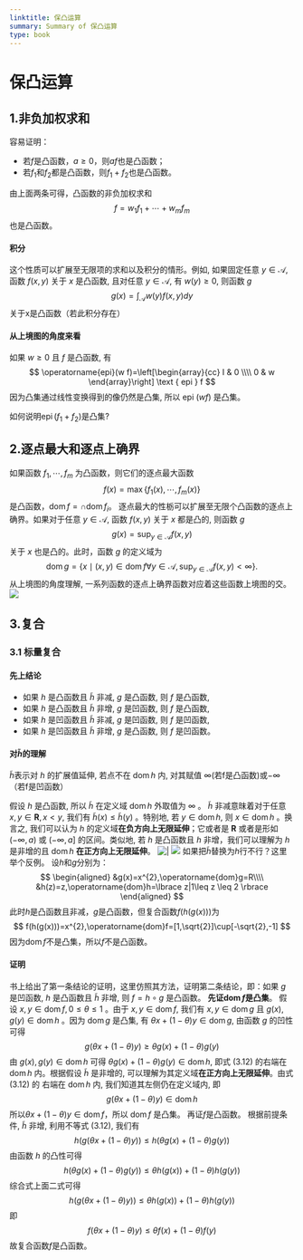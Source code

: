 ```yaml
---
linktitle: 保凸运算
summary: Summary of 保凸运算
type: book
---
```

# 保凸运算
## 1.非负加权求和
容易证明：
 - 若${f}$是凸函数，$a \geq 0$，则$af$也是凸函数；
 - 若$f_1$和$f_2$都是凸函数，则$f_1+f_2$也是凸函数。

由上面两条可得，凸函数的非负加权求和
$$
f=w_{1} f_{1}+\cdots+w_{m} f_{m}
$$
也是凸函数。
#### 积分
这个性质可以扩展至无限项的求和以及积分的情形。例如, 如果固定任意 $y \in \mathcal{A}$, 函数 $f(x, y)$ 关于 $x$ 是凸函数, 且对任意 $y \in \mathcal{A}$, 有 $w(y) \geqslant 0$, 则函数 $g$
$$
g(x)=\int_{\mathcal{A}} w(y) f(x, y) d y
$$
关于x是凸函数（若此积分存在）
#### 从上境图的角度来看
如果 $w \geqslant 0$ 且 $f$ 是凸函数, 有
$$
\operatorname{epi}(w f)=\left[\begin{array}{cc}
I & 0 \\\\
0 & w
\end{array}\right] \text { epi } f
$$
因为凸集通过线性变换得到的像仍然是凸集, 所以 epi $(w f)$ 是凸集。

如何说明$\operatorname{epi}(f_{1}+ f_{2})$是凸集?

## 2.逐点最大和逐点上确界
如果函数 $f_{1}, \cdots, f_{m}$ 为凸函数，则它们的逐点最大函数
$$
f(x)=\max \lbrace f_{1}(x), \cdots, f_{m}(x) \rbrace 
$$
是凸函数，$\operatorname{dom}f= \cap \operatorname{dom}f_{i}$。
逐点最大的性栃可以扩展至无限个凸函数的逐点上确界。如果对于任意 $y \in \mathcal{A}$, 函数 $f(x, y)$ 关于 $x$ 都是凸的, 则函数 $g$
$$
g(x)=\sup _{y \in \mathcal{A}} f(x, y)
$$
关于 $x$ 也是凸的。此时，函数 $g$ 的定义域为
$$
\operatorname{dom} g=\lbrace x \mid(x, y) \in \operatorname{dom} f \forall y \in \mathcal{A}, \sup _{y \in \mathcal{A}} f(x, y)<\infty \rbrace .
$$
从上境图的角度理解, 一系列函数的逐点上确界函数对应着这些函数上境图的交。
![](保凸运算-1661754845823.jpeg)

## 3.复合
### 3.1 标量复合
#### 先上结论
 - 如果 $h$ 是凸函数且 $\tilde{h}$ 非减, $g$ 是凸函数, 则 $f$ 是凸函数, 
 - 如果 $h$ 是凸函数且 $\tilde{h}$ 非增, $g$ 是凹函数, 则 $f$ 是凸函数,
 - 如果 $h$ 是凹函数且 $\tilde{h}$ 非减, $g$ 是凹函数, 则 $f$ 是凹函数, 
 - 如果 $h$ 是凹函数且 $\tilde{h}$ 非增, $g$ 是凸函数, 则 $f$ 是凹函数。
 
#### 对$\tilde{h}$的理解
$\tilde{h}$表示对 $h$ 的扩展值延伸, 若点不在 $\operatorname{dom} h$ 内, 对其赋值 $\infty$(若f是凸函数)或$-\infty$（若f是凹函数）

假设 $h$ 是凸函数, 所以 $\tilde{h}$ 在定义域 $\operatorname{dom} h$ 外取值为 $\infty$ 。 $\tilde{h}$ 非减意昩着对于任意 $x, y \in \mathbf{R}, x<y$, 我们有 $\tilde{h}(x) \leqslant \tilde{h}(y)$ 。特别地, 若 $y \in \operatorname{dom} h$, 则 $x \in \operatorname{dom} h$ 。换言之, 我们可以认为 $h$ 的定义域**在负方向上无限延伸**；它或者是 $\mathbf{R}$ 或者是形如 $(-\infty, a)$ 或 $(-\infty, a]$ 的区间。类似地, 若 $h$ 是凸函数且 $h$ 非增，我们可以理解为 $h$ 是非增的且 $\operatorname{dom} h$ **在正方向上无限延伸**。
![|](保凸运算-1661757336031.jpeg)        ![](保凸运算-1661757381300.jpeg)
如果把$\tilde{h}$替换为$h$行不行？这里举个反例。
设$h$和$g$分别为：
$$
\begin{aligned}
&g(x)=x^{2},\operatorname{dom}g=R\\\\
&h(z)=z,\operatorname{dom}h=\lbrace z|1\leq z \leq 2 \rbrace
\end{aligned}
$$
此时$h$是凸函数且非减，$g$是凸函数，但复合函数$f(h(g(x)))$为
$$
f(h(g(x)))=x^{2},\operatorname{dom}f=[1,\sqrt{2}]\cup[-\sqrt{2},-1]
$$
因为$\operatorname{dom}f$不是凸集，所以$f$不是凸函数。
#### 证明
书上给出了第一条结论的证明，这里仿照其方法，证明第二条结论，即：如果 $g$ 是凹函数, $h$ 是凸函数且 $\tilde{h}$ 非增, 则 $f=h \circ g$ 是凸函数。
**先证$\operatorname{dom}f$是凸集**。
假设 $x, y \in \operatorname{dom} f, 0 \leqslant \theta \leqslant 1$ 。由于 $x, y \in \operatorname{dom} f$, 我们有 $x, y \in \operatorname{dom} g$ 且 $g(x), g(y) \in \operatorname{dom} h$ 。因为 $\operatorname{dom} g$ 是凸集, 有 $\theta x+(1-\theta) y \in \operatorname{dom} g$, 由函数 $g$ 的凹性可得
$$
g(\theta x+(1-\theta) y) \geq \theta g(x)+(1-\theta) g(y) \tag{3.12}
$$
由 $g(x), g(y) \in \operatorname{dom} h$ 可得 $\theta g(x)+(1-\theta) g(y) \in \operatorname{dom} h$, 即式 (3.12) 的右端在 $\operatorname{dom} h$ 内。根据假设 $\tilde{h}$ 是非增的, 可以理解为其定义域**在正方向上无限延伸**。由式 (3.12) 的 右端在 $\operatorname{dom} h$ 内, 我们知道其左侧仍在定义域内, 即 
$$
g(\theta x+(1-\theta) y) \in \operatorname{dom} h
$$
所以$\theta x+(1-\theta) y \in \operatorname{dom} f$，所以 $\operatorname{dom} f$ 是凸集。
再证$f$是凸函数。
根据前提条件, $\tilde{h}$ 非增, 利用不等式 (3.12), 我们有
$$
h(g(\theta x+(1-\theta) y)) \leqslant h(\theta g(x)+(1-\theta) g(y))
$$
由函数 $h$ 的凸性可得
$$
h(\theta g(x)+(1-\theta) g(y)) \leqslant \theta h(g(x))+(1-\theta) h(g(y))
$$
综合式上面二式可得
$$
h(g(\theta x+(1-\theta) y)) \leqslant \theta h(g(x))+(1-\theta) h(g(y))
$$
即
$$
f(\theta x+(1-\theta) y) \leqslant \theta f(x)+(1-\theta) f(y)
$$
故复合函数$f$是凸函数。